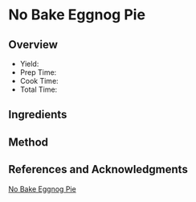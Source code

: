 # No Bake Eggnog Pie

## Overview

- Yield:
- Prep Time:
- Cook Time:
- Total Time:

## Ingredients


## Method



## References and Acknowledgments

[No Bake Eggnog Pie](http://www.lovebakesgoodcakes.com/2016/11/no-bake-eggnog-pie.html)
